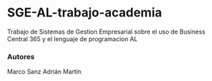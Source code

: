 # SGE-AL-trabajo-academia
Trabajo de Sistemas de Gestion Empresarial sobre el uso de Business Central 365 y el lenguaje de programacion AL

### Autores
Marco Sanz
Adrián Martín
